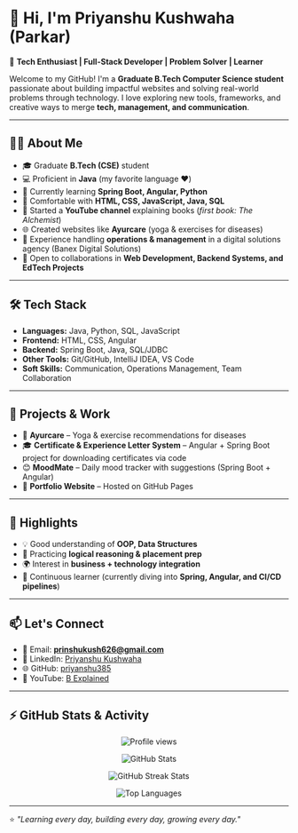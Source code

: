 # 👋 Hi, I'm Priyanshu Kushwaha (Parkar)  

🚀 **Tech Enthusiast | Full-Stack Developer | Problem Solver | Learner**  

Welcome to my GitHub! I'm a **Graduate B.Tech Computer Science student** passionate about building impactful websites and solving real-world problems through technology. I love exploring new tools, frameworks, and creative ways to merge **tech, management, and communication**.  

---

## 🧑‍💻 About Me  
- 🎓 Graduate **B.Tech (CSE)** student  
- 💻 Proficient in **Java** (my favorite language ❤️)  
- 🌱 Currently learning **Spring Boot, Angular, Python**  
- 🔧 Comfortable with **HTML, CSS, JavaScript, Java, SQL**  
- 🎥 Started a **YouTube channel** explaining books (*first book: The Alchemist*)  
- 🌐 Created websites like **Ayurcare** (yoga & exercises for diseases)  
- 🏢 Experience handling **operations & management** in a digital solutions agency (Banex Digital Solutions)  
- 🤝 Open to collaborations in **Web Development, Backend Systems, and EdTech Projects**  

---

## 🛠️ Tech Stack  
- **Languages:** Java, Python, SQL, JavaScript  
- **Frontend:** HTML, CSS, Angular  
- **Backend:** Spring Boot, Java, SQL/JDBC  
- **Other Tools:** Git/GitHub, IntelliJ IDEA, VS Code  
- **Soft Skills:** Communication, Operations Management, Team Collaboration  

---

## 📌 Projects & Work  
- 🌿 **Ayurcare** – Yoga & exercise recommendations for diseases  
- 🎓 **Certificate & Experience Letter System** – Angular + Spring Boot project for downloading certificates via code  
- 😊 **MoodMate** – Daily mood tracker with suggestions (Spring Boot + Angular)  
- 📝 **Portfolio Website** – Hosted on GitHub Pages  

---

## 🌟 Highlights  
- 💡 Good understanding of **OOP, Data Structures**  
- 🧠 Practicing **logical reasoning & placement prep**  
- 🌍 Interest in **business + technology integration**  
- 📖 Continuous learner (currently diving into **Spring, Angular, and CI/CD pipelines**)  

---

## 📫 Let's Connect  
- 📧 Email: **prinshukush626@gmail.com**  
- 💼 LinkedIn: [Priyanshu Kushwaha](https://www.linkedin.com/in/priyanshu385/)  
- 🌐 GitHub: [priyanshu385](https://github.com/priyanshu385)  
- 🎥 YouTube: [B Explained](https://www.youtube.com/)  

---

## ⚡ GitHub Stats & Activity  

<p align="center">
  <img src="https://komarev.com/ghpvc/?username=priyanshu385&label=Profile%20Views&color=0e75b6&style=flat" alt="Profile views" /> 
</p>

<p align="center">
  <img src="https://github-readme-stats.vercel.app/api?username=priyanshu385&show_icons=true&theme=radical" alt="GitHub Stats" />
</p>

<p align="center">
  <img src="https://github-readme-streak-stats.herokuapp.com/?user=priyanshu385&theme=radical" alt="GitHub Streak Stats" />
</p>

<p align="center">
  <img src="https://github-readme-stats.vercel.app/api/top-langs/?username=priyanshu385&layout=compact&theme=radical" alt="Top Languages" />
</p>

---

⭐ *"Learning every day, building every day, growing every day."*  
